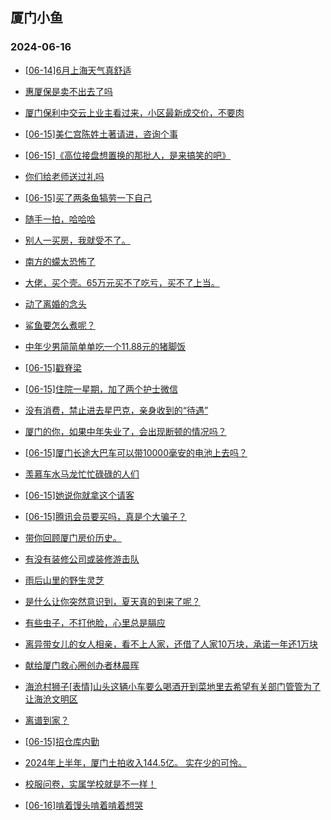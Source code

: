 ## 厦门小鱼 
### 2024-06-16

+ [[06-14]6月上海天气真舒适](http://bbs.xmfish.com/read-htm-tid-18205063.html)

+ [惠厦保是卖不出去了吗](http://bbs.xmfish.com/read-htm-tid-18205197.html)

+ [厦门保利中交云上业主看过来，小区最新成交价，不要肉](http://bbs.xmfish.com/read-htm-tid-18205132.html)

+ [[06-15]美仁宫陈姓土著请进，咨询个事](http://bbs.xmfish.com/read-htm-tid-18205040.html)

+ [[06-15]《高位接盘想置换的那批人，是来搞笑的吧》](http://bbs.xmfish.com/read-htm-tid-18205110.html)

+ [你们给老师送过礼吗](http://bbs.xmfish.com/read-htm-tid-18205086.html)

+ [[06-15]买了两条鱼犒劳一下自己](http://bbs.xmfish.com/read-htm-tid-18205112.html)

+ [随手一拍，哈哈哈](http://bbs.xmfish.com/read-htm-tid-18205186.html)

+ [别人一买房，我就受不了。](http://bbs.xmfish.com/read-htm-tid-18205244.html)

+ [南方的蠓太恐怖了](http://bbs.xmfish.com/read-htm-tid-18205302.html)

+ [大佬，买个壳。65万元买不了吃亏，买不了上当。](http://bbs.xmfish.com/read-htm-tid-18205158.html)

+ [动了离婚的念头](http://bbs.xmfish.com/read-htm-tid-18205369.html)

+ [鲨鱼要怎么煮呢？](http://bbs.xmfish.com/read-htm-tid-18205328.html)

+ [中年少男简简单单吃一个11.88元的猪脚饭](http://bbs.xmfish.com/read-htm-tid-18205361.html)

+ [[06-15]戳脊梁](http://bbs.xmfish.com/read-htm-tid-18205131.html)

+ [[06-15]住院一星期，加了两个护士微信](http://bbs.xmfish.com/read-htm-tid-18205435.html)

+ [没有消费，禁止进去星巴克，亲身收到的“待遇”](http://bbs.xmfish.com/read-htm-tid-18205404.html)

+ [厦门的你，如果中年失业了，会出现断顿的情况吗？](http://bbs.xmfish.com/read-htm-tid-18205448.html)

+ [[06-15]厦门长途大巴车可以带10000毫安的电池上去吗？](http://bbs.xmfish.com/read-htm-tid-18205337.html)

+ [羡慕车水马龙忙忙碌碌的人们](http://bbs.xmfish.com/read-htm-tid-18205262.html)

+ [[06-15]她说你就拿这个请客](http://bbs.xmfish.com/read-htm-tid-18205384.html)

+ [[06-15]腾讯会员要买吗，真是个大骗子？](http://bbs.xmfish.com/read-htm-tid-18205419.html)

+ [带你回顾厦门房价历史。](http://bbs.xmfish.com/read-htm-tid-18205490.html)

+ [有没有装修公司或装修游击队](http://bbs.xmfish.com/read-htm-tid-18205365.html)

+ [雨后山里的野生灵芝](http://bbs.xmfish.com/read-htm-tid-18205428.html)

+ [是什么让你突然意识到，夏天真的到来了呢？](http://bbs.xmfish.com/read-htm-tid-18205412.html)

+ [有些虫子，不打他脸，心里总是膈应](http://bbs.xmfish.com/read-htm-tid-18205460.html)

+ [离异带女儿的女人相亲，看不上人家，还借了人家10万块，承诺一年还1万块](http://bbs.xmfish.com/read-htm-tid-18205443.html)

+ [献给厦门救心圈创办者林晨晖](http://bbs.xmfish.com/read-htm-tid-18205647.html)

+ [海沧村狮子[表情]山头这辆小车要么喝酒开到菜地里去希望有关部门管管为了让海沧文明区](http://bbs.xmfish.com/read-htm-tid-18205454.html)

+ [离谱到家？](http://bbs.xmfish.com/read-htm-tid-18205473.html)

+ [[06-15]招仓库内勤](http://bbs.xmfish.com/read-htm-tid-18205427.html)

+ [2024年上半年，厦门土拍收入144.5亿。
实在少的可怜。](http://bbs.xmfish.com/read-htm-tid-18205609.html)

+ [校服问卷，实属学校就是不一样！](http://bbs.xmfish.com/read-htm-tid-18205442.html)

+ [[06-16]啃着馒头啃着啃着想哭](http://bbs.xmfish.com/read-htm-tid-18205530.html)

